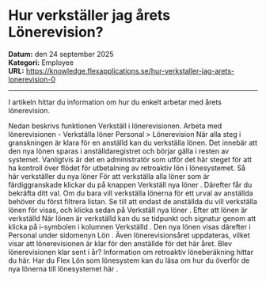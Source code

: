 # Hur verkställer jag årets Lönerevision?

**Datum:** den 24 september 2025  
**Kategori:** Employee  
**URL:** https://knowledge.flexapplications.se/hur-verkstaller-jag-arets-lonerevision-0

---

I artikeln hittar du information om hur du enkelt arbetar med årets lönerevision.  

Nedan beskrivs funktionen Verkställ i lönerevisionen.
Arbeta med lönerevisionen - Verkställa löner
Personal > Lönerevision
När alla steg i granskningen är klara för en anställd kan du verkställa lönen. Det innebär att den nya lönen sparas i anställdaregistret och börjar gälla i resten av systemet. Vanligtvis är det en administratör som utför det här steget för att ha kontroll över flödet för utbetalning av retroaktiv lön i lönesystemet.
Så här verkställer du nya löner
För att verkställa alla löner som är färdiggranskade klickar du på knappen
Verkställ nya löner
.
Därefter får du bekräfta ditt val.
Om du bara vill verkställa lönerna för ett urval av anställda behöver du först
filtrera
listan. Se till att endast de anställda du vill verkställa lönen för visas, och klicka sedan på
Verkställ nya löner
.
Efter att lönen är verkställd
När lönen är verkställd kan du se tidpunkt och signatur genom att klicka på
i-symbolen
i kolumnen
Verkställd
.
Den nya lönen visas därefter i
Personal
under sidomenyn
Lön
. Även lönerevisionsåret uppdateras, vilket visar att lönerevisionen är klar för den anställde för det här året.
Blev lönerevisionen klar sent i år? Information om retroaktiv löneberäkning hittar du här.
Har du Flex Lön som lönesystem kan du läsa om hur du överför de nya lönerna till lönesystemet
här
.
